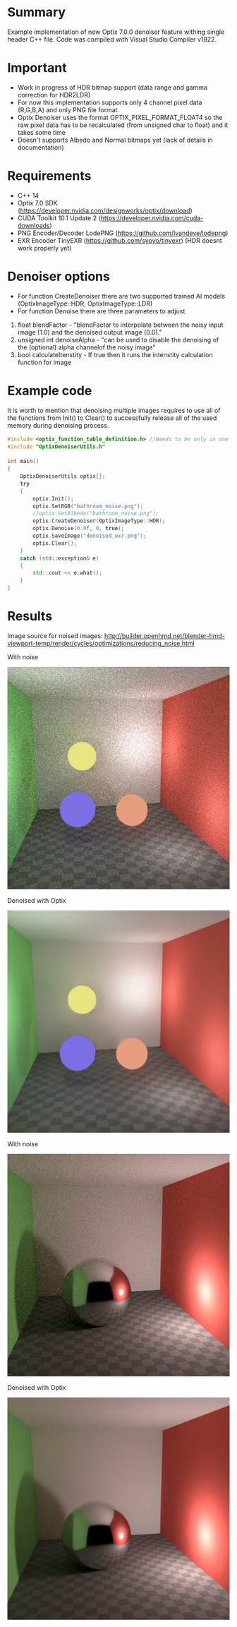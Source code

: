 # Summary
Example implementation of new Optix 7.0.0 denoiser feature withing single header C++ file.
Code was compiled with Visual Studio Compiler v1922.

# Important
 - Work in progress of HDR bitmap support (data range and gamma correction for HDR2LDR)
 - For now this implementation supports only 4 channel pixel data (R,G,B,A) and only PNG file format.
 - Optix Denoiser uses the format OPTIX_PIXEL_FORMAT_FLOAT4 so the raw pixel data has to be recalculated (from unsigned char to float) and it takes some time
 - Doesn't supports Albedo and Normal bitmaps yet (lack of details in documentation)

# Requirements
- C++ 14
- Optix 7.0 SDK (https://developer.nvidia.com/designworks/optix/download)
- CUDA Toolkit 10.1 Update 2 (https://developer.nvidia.com/cuda-downloads)
- PNG Encoder/Decoder LodePNG (https://github.com/lvandeve/lodepng)
- EXR Encoder TinyEXR (https://github.com/syoyo/tinyexr) (HDR doesnt work properly yet)

# Denoiser options
- For function CreateDenoiser there are two supported trained AI models (OptixImageType::HDR, OptixImageType::LDR)
- For function Denoise there are three parameters to adjust 
1) float blendFactor - "blendFactor to interpolate between the noisy input image (1.0) and the denoised output image (0.0)."
2) unsigned int denoiseAlpha - "can be used to disable the denoising of the (optional) alpha channelof the noisy image"
3) bool calculateItenstity - If true then it runs the intenstity calculation function for image

# Example code
It is worth to mention that denoising multiple images requires to use all of the 
functions from Init() to Clear() to successfully release all of the used memory during denoising process.

```C++
#include <optix_function_table_definition.h> //Needs to be only in one translation unit
#include "OptixDenoiserUtils.h"

int main()
{
	OptixDenoiserUtils optix{};
	try
	{
		optix.Init();
		optix.SetRGB("bathroom_noise.png");
		//optix.SetAlbedo("bathroom_noise.png");
		optix.CreateDenoiser(OptixImageType::HDR);
		optix.Denoise(0.0f, 0, true);
		optix.SaveImage("denoised_exr.png");
		optix.Clear();
	}
	catch (std::exception& e)
	{
		std::cout << e.what();
	}
}
```

# Results
Image source for noised images: http://builder.openhmd.net/blender-hmd-viewport-temp/render/cycles/optimizations/reducing_noise.html

With noise

![Noise1](Images/image2.png)

Denoised with Optix

![Denoise1](Images/denoised2.png)

With noise

![Noise2](Images/image3.png)

Denoised with Optix

![Denoise2](Images/denoised3.png)
